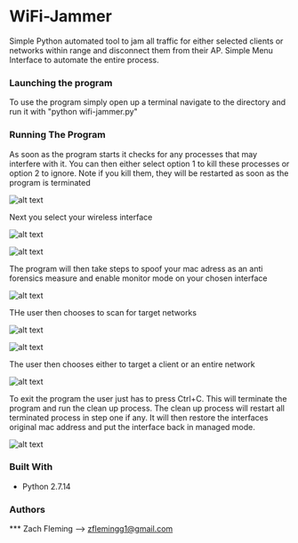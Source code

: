 # WiFi-Jammer
Simple Python automated tool to jam all traffic for either selected clients or networks within range and disconnect them from their AP. Simple Menu Interface to automate the entire process. 

### Launching the program

To use the program simply open up a terminal navigate to the directory and run it with "python wifi-jammer.py"

### Running The Program
As soon as the program starts it checks for any processes that may interfere with it. You can then either select option 1 to kill these processes or option 2 to ignore. Note if you kill them, they will be restarted as soon as the program is terminated

![alt text](1.png "Sample Output")

Next you select your wireless interface

![alt text](2.png "Sample Output")

![alt text](3.png "Sample Output")

The program will then take steps to spoof your mac adress as an anti forensics measure and enable monitor mode on your chosen interface

![alt text](4.png "Sample Output")

THe user then chooses to scan for target networks

![alt text](5.png "Sample Output")

![alt text](6.png "Sample Output")

The user then chooses either to target a client or an entire network

![alt text](7.png "Sample Output")

To exit the program the user just has to press Ctrl+C. This will terminate the program and run the clean up process. The clean up process will restart all terminated process in step one if any. It will then restore the interfaces original mac address and put the interface back in managed mode. 

![alt text](8.png "Sample Output")

### Built With

* Python 2.7.14

### Authors

*** Zach Fleming --> zflemingg1@gmail.com


